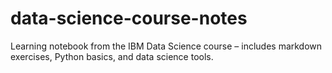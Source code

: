 # data-science-course-notes
Learning notebook from the IBM Data Science course – includes markdown exercises, Python basics, and data science tools.
